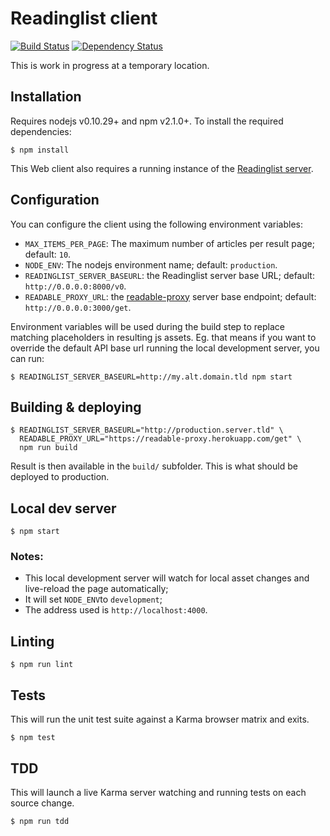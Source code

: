 Readinglist client
==================

[![Build Status](https://travis-ci.org/mozilla-services/readinglist-client.svg?branch=master)](https://travis-ci.org/mozilla-services/readinglist-client) [![Dependency Status](https://www.versioneye.com/user/projects/54d8751237de4a036f000002/badge.svg?style=flat)](https://www.versioneye.com/user/projects/54d8751237de4a036f000002)

This is work in progress at a temporary location.

Installation
------------

Requires nodejs v0.10.29+ and npm v2.1.0+. To install the required dependencies:

    $ npm install

This Web client also requires a running instance of the [Readinglist server](https://github.com/mozilla-services/readinglist).

Configuration
-------------

You can configure the client using the following environment variables:

- `MAX_ITEMS_PER_PAGE`: The maximum number of articles per result page; default: `10`.
- `NODE_ENV`: The nodejs environment name; default: `production`.
- `READINGLIST_SERVER_BASEURL`: the Readinglist server base URL; default: `http://0.0.0.0:8000/v0`.
- `READABLE_PROXY_URL`: the [readable-proxy](https://github.com/n1k0/readable-proxy) server base endpoint; default: `http://0.0.0.0:3000/get`.

Environment variables will be used during the build step to replace matching placeholders in resulting js assets. Eg. that means if you want to override the default API base url running the local development server, you can run:

    $ READINGLIST_SERVER_BASEURL=http://my.alt.domain.tld npm start

Building & deploying
--------------------

    $ READINGLIST_SERVER_BASEURL="http://production.server.tld" \
      READABLE_PROXY_URL="https://readable-proxy.herokuapp.com/get" \
      npm run build

Result is then available in the `build/` subfolder. This is what should be deployed to production.

Local dev server
----------------

    $ npm start

### Notes:

- This local development server will watch for local asset changes and live-reload the page automatically;
- It will set `NODE_ENV`to `development`;
- The address used is `http://localhost:4000`.

Linting
-------

    $ npm run lint

Tests
-----

This will run the unit test suite against a Karma browser matrix and exits.

    $ npm test

TDD
---

This will launch a live Karma server watching and running tests on each source change.

    $ npm run tdd
